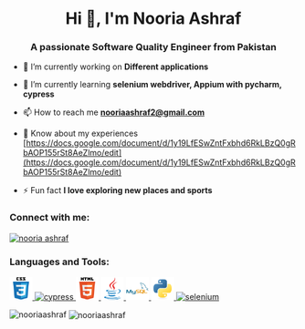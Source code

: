 <h1 align="center">Hi 👋, I'm Nooria Ashraf</h1>
<h3 align="center">A passionate Software Quality Engineer from Pakistan</h3>

- 🔭 I’m currently working on **Different applications**

- 🌱 I’m currently learning **selenium webdriver, Appium with pycharm, cypress**

- 📫 How to reach me **nooriaashraf2@gmail.com**

- 📄 Know about my experiences [https://docs.google.com/document/d/1y19LfESwZntFxbhd6RkLBzQ0gRbAOP155rSt8AeZlmo/edit](https://docs.google.com/document/d/1y19LfESwZntFxbhd6RkLBzQ0gRbAOP155rSt8AeZlmo/edit)

- ⚡ Fun fact **I love exploring new places and sports**

<h3 align="left">Connect with me:</h3>
<p align="left">
<a href="https://linkedin.com/in/nooria ashraf" target="blank"><img align="center" src="https://raw.githubusercontent.com/rahuldkjain/github-profile-readme-generator/master/src/images/icons/Social/linked-in-alt.svg" alt="nooria ashraf" height="30" width="40" /></a>
</p>

<h3 align="left">Languages and Tools:</h3>
<p align="left"> <a href="https://www.w3schools.com/css/" target="_blank" rel="noreferrer"> <img src="https://raw.githubusercontent.com/devicons/devicon/master/icons/css3/css3-original-wordmark.svg" alt="css3" width="40" height="40"/> </a> <a href="https://www.cypress.io" target="_blank" rel="noreferrer"> <img src="https://raw.githubusercontent.com/simple-icons/simple-icons/6e46ec1fc23b60c8fd0d2f2ff46db82e16dbd75f/icons/cypress.svg" alt="cypress" width="40" height="40"/> </a> <a href="https://www.w3.org/html/" target="_blank" rel="noreferrer"> <img src="https://raw.githubusercontent.com/devicons/devicon/master/icons/html5/html5-original-wordmark.svg" alt="html5" width="40" height="40"/> </a> <a href="https://www.java.com" target="_blank" rel="noreferrer"> <img src="https://raw.githubusercontent.com/devicons/devicon/master/icons/java/java-original.svg" alt="java" width="40" height="40"/> </a> <a href="https://www.mysql.com/" target="_blank" rel="noreferrer"> <img src="https://raw.githubusercontent.com/devicons/devicon/master/icons/mysql/mysql-original-wordmark.svg" alt="mysql" width="40" height="40"/> </a> <a href="https://www.python.org" target="_blank" rel="noreferrer"> <img src="https://raw.githubusercontent.com/devicons/devicon/master/icons/python/python-original.svg" alt="python" width="40" height="40"/> </a> <a href="https://www.selenium.dev" target="_blank" rel="noreferrer"> <img src="https://raw.githubusercontent.com/detain/svg-logos/780f25886640cef088af994181646db2f6b1a3f8/svg/selenium-logo.svg" alt="selenium" width="40" height="40"/> </a> </p>

<p><img align="left" src="https://github-readme-stats.vercel.app/api/top-langs?username=nooriaashraf&show_icons=true&locale=en&layout=compact" alt="nooriaashraf" /></p>

<p>&nbsp;<img align="center" src="https://github-readme-stats.vercel.app/api?username=nooriaashraf&show_icons=true&locale=en" alt="nooriaashraf" /></p>
